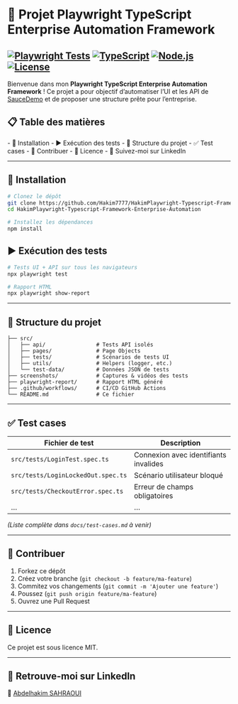 # 🚀 Projet Playwright TypeScript Enterprise Automation Framework

[![Playwright Tests](https://img.shields.io/badge/Playwright-Test-blue)](#)
[![TypeScript](https://img.shields.io/badge/TypeScript-4.9-blue)](#)
[![Node.js](https://img.shields.io/badge/Node.js-v18-green)](#)
[![License](https://img.shields.io/badge/License-MIT-yellow)](LICENSE)
-
Bienvenue dans mon **Playwright TypeScript Enterprise Automation Framework** ! Ce projet a pour objectif d’automatiser l’UI et les API de [SauceDemo](https://www.saucedemo.com) et de proposer une structure prête pour l’entreprise.

## 📋 Table des matières

- 🔧 Installation
- ▶️ Exécution des tests
- 📂 Structure du projet
- ✅ Test cases
- 🤝 Contribuer
- 📄 Licence
- 🔗 Suivez-moi sur LinkedIn

---

## 🔧 Installation

```bash
# Clonez le dépôt
git clone https://github.com/Hakim7777/HakimPlaywright-Typescript-Framework-Enterprise-Automation.git
cd HakimPlaywright-Typescript-Framework-Enterprise-Automation

# Installez les dépendances
npm install
```

## ▶️ Exécution des tests

```bash
# Tests UI + API sur tous les navigateurs
npx playwright test

# Rapport HTML
npx playwright show-report
```

---

## 📂 Structure du projet

```
├── src/
│   ├── api/                # Tests API isolés
│   ├── pages/              # Page Objects
│   ├── tests/              # Scénarios de tests UI
│   ├── utils/              # Helpers (logger, etc.)
│   └── test-data/          # Données JSON de tests
├── screenshots/            # Captures & vidéos des tests
├── playwright-report/      # Rapport HTML généré
├── .github/workflows/      # CI/CD GitHub Actions
└── README.md               # Ce fichier
```

---

## ✅ Test cases

| Fichier de test                    | Description                           |
| ---------------------------------- | ------------------------------------- |
| `src/tests/LoginTest.spec.ts`      | Connexion avec identifiants invalides |
| `src/tests/LoginLockedOut.spec.ts` | Scénario utilisateur bloqué           |
| `src/tests/CheckoutError.spec.ts`  | Erreur de champs obligatoires         |
| …                                  | …                                     |

*(Liste complète dans `docs/test-cases.md` à venir)*

---

## 🤝 Contribuer

1. Forkez ce dépôt
2. Créez votre branche (`git checkout -b feature/ma-feature`)
3. Commitez vos changements (`git commit -m 'Ajouter une feature'`)
4. Poussez (`git push origin feature/ma-feature`)
5. Ouvrez une Pull Request

---

## 📄 Licence

Ce projet est sous licence MIT.

---

## 🔗 Retrouve-moi sur LinkedIn

🔹 [Abdelhakim SAHRAOUI](https://www.linkedin.com/in/hakim-alaoui-sahraoui-5a397a169/)

